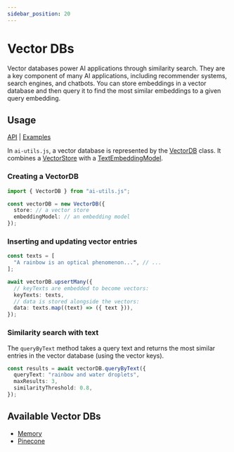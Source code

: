 ```yaml
---
sidebar_position: 20
---
```


# Vector DBs

Vector databases power AI applications through similarity search. They are a key component of many AI applications, including recommender systems, search engines, and chatbots. You can store embeddings in a vector database and then query it to find the most similar embeddings to a given query embedding.

## Usage

[API](/api/classes/VectorDB)
|
[Examples](https://github.com/lgrammel/ai-utils.js/tree/main/examples/basic/src/vector-db/)

In `ai-utils.js`, a vector database is represented by the [VectorDB](/api/classes/VectorDB) class. It combines a [VectorStore](/api/interfaces/VectorStore) with a [TextEmbeddingModel](/api/interfaces/TextEmbeddingModel).

### Creating a VectorDB

```ts
import { VectorDB } from "ai-utils.js";

const vectorDB = new VectorDB({
  store: // a vector store
  embeddingModel: // an embedding model
});
```

### Inserting and updating vector entries

```ts
const texts = [
  "A rainbow is an optical phenomenon...", // ...
];

await vectorDB.upsertMany({
  // keyTexts are embedded to become vectors:
  keyTexts: texts,
  // data is stored alongside the vectors:
  data: texts.map((text) => ({ text })),
});
```

### Similarity search with text

The `queryByText` method takes a query text and returns the most similar entries in the vector database (using the vector keys).

```ts
const results = await vectorDB.queryByText({
  queryText: "rainbow and water droplets",
  maxResults: 3,
  similarityThreshold: 0.8,
});
```

## Available Vector DBs

- [Memory](/integration/vector-db/memory)
- [Pinecone](/integration/vector-db/pinecone)
